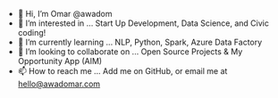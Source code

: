 - 👋 Hi, I’m Omar @awadom
- 👀 I’m interested in ... Start Up Development, Data Science, and Civic coding!
- 🌱 I’m currently learning ... NLP, Python, Spark, Azure Data Factory
- 💞️ I’m looking to collaborate on ... Open Source Projects & My Opportunity App (AIM)
- 📫 How to reach me ... Add me on GitHub, or email me at hello@awadomar.com

<!---
awadom/awadom is a ✨ special ✨ repository because its `README.md` (this file) appears on your GitHub profile.
You can click the Preview link to take a look at your changes.
--->
